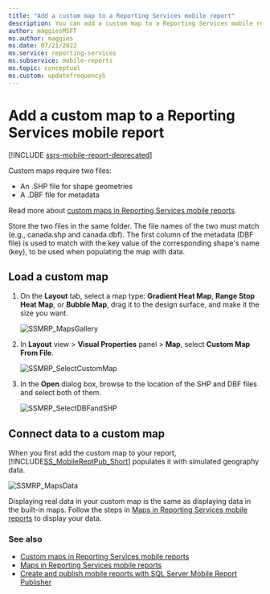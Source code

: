 ```yaml
---
title: "Add a custom map to a Reporting Services mobile report"
description: You can add a custom map to a Reporting Services mobile report. This article describes how to load and connect data to a custom map.
author: maggiesMSFT
ms.author: maggies
ms.date: 07/21/2022
ms.service: reporting-services
ms.subservice: mobile-reports
ms.topic: conceptual
ms.custom: updatefrequency5
---
```

# Add a custom map to a Reporting Services mobile report

[!INCLUDE [ssrs-mobile-report-deprecated](../../includes/ssrs-mobile-report-deprecated.md)]

Custom maps require two files:  
* An .SHP file for shape geometries  
* A .DBF file for metadata  
  
Read more about [custom maps in Reporting Services mobile reports](../../reporting-services/mobile-reports/custom-maps-in-reporting-services-mobile-reports.md).  
  
Store the two files in the same folder. The file names of the two must match (e.g., canada.shp and canada.dbf). The first column of the metadata (DBF file) is used to match with the key value of the corresponding shape's name (key), to be used when populating the map with data.
  
## Load a custom map  
  
1. On the **Layout** tab, select a map type: **Gradient Heat Map**, **Range Stop Heat Map**, or **Bubble Map**, drag it to the design surface, and make it the size you want.  
  
   ![SSMRP_MapsGallery](../../reporting-services/mobile-reports/media/ssmrp-mapsgallery.png)  
  
2. In **Layout** view > **Visual Properties** panel > **Map**, select **Custom Map From File**.   
  
   ![SSMRP_SelectCustomMap](../../reporting-services/mobile-reports/media/ssmrp-selectcustommap.png)  
  
3. In the **Open** dialog box, browse to the location of the SHP and DBF files and select both of them.   
  
   ![SSMRP_SelectDBFandSHP](../../reporting-services/mobile-reports/media/ssmrp-selectdbfandshp.png)  
  
## Connect data to a custom map  
When you first add the custom map to your report, [!INCLUDE[SS_MobileReptPub_Short](../../includes/ss-mobilereptpub-short.md)] populates it with simulated geography data.  
  
![SSMRP_MapsData](../../reporting-services/mobile-reports/media/ssmrp-mapsdata.png)  
  
Displaying real data in your custom map is the same as displaying data in the built-in maps. Follow the steps in [Maps in Reporting Services mobile reports](../../reporting-services/mobile-reports/maps-in-reporting-services-mobile-reports.md) to display your data.  
  
### See also  
- [Custom maps in Reporting Services mobile reports](../../reporting-services/mobile-reports/custom-maps-in-reporting-services-mobile-reports.md)  
- [Maps in Reporting Services mobile reports](../../reporting-services/mobile-reports/maps-in-reporting-services-mobile-reports.md)  
- [Create and publish mobile reports with SQL Server Mobile Report Publisher](../../reporting-services/mobile-reports/create-mobile-reports-with-sql-server-mobile-report-publisher.md)   
  
  
  
  
